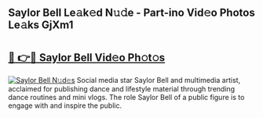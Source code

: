 ## Saylor Bell Le𝚊k𝚎d N𝚞𝚍e - Part-ino Vid𝚎o Photos Le𝚊ks GjXm1

# <h2><a href="http://fbf3ox.evod.top/?m=Saylor+Bell">🔗 👉🔴 Saylor Bell Vid𝚎o Ph𝚘t𝚘s</a></h2>

[![Saylor Bell N𝚞d𝚎s](https://i.imgur.com/8V9OHl7.gif)](http://fbf3ox.evod.top/?m=Saylor+Bell)
Social media star Saylor Bell and multimedia artist, acclaimed for publishing dance and lifestyle material through trending dance routines and mini vlogs. The role Saylor Bell of a public figure is to engage with and inspire the public. 
